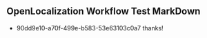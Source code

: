 ## OpenLocalization Workflow Test MarkDown
* 90dd9e10-a70f-499e-b583-53e63103c0a7 
thanks!<!--HONumber=Mar16_HO3-->
